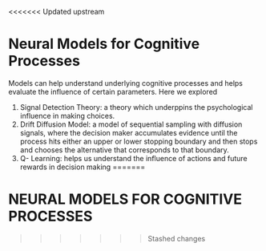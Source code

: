 <<<<<<< Updated upstream
# Neural Models for Cognitive Processes

Models can help understand underlying cognitive processes and helps evaluate the influence of certain parameters.
Here we explored
1. Signal Detection Theory: a theory which underppins the psychological influence in making choices.
2. Drift Diffusion Model: a model of sequential sampling with diffusion signals, where the decision maker accumulates evidence until the process hits either an upper or lower stopping boundary and then stops and chooses the alternative that corresponds to that boundary.
3. Q- Learning: helps us understand the influence of actions and future rewards in decision making
=======
# NEURAL MODELS FOR COGNITIVE PROCESSES 
>>>>>>> Stashed changes
